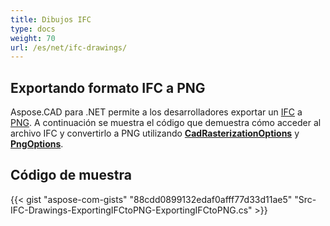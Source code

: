 ```yaml
---
title: Dibujos IFC
type: docs
weight: 70
url: /es/net/ifc-drawings/
---
```


## **Exportando formato IFC a PNG**

Aspose.CAD para .NET permite a los desarrolladores exportar un [IFC](https://docs.fileformat.com/cad/ifc/) a [PNG](https://docs.fileformat.com/image/png/). A continuación se muestra el código que demuestra cómo acceder al archivo IFC y convertirlo a PNG utilizando [**CadRasterizationOptions**](https://reference.aspose.com/cad/net/aspose.cad.imageoptions/cadrasterizationoptions) y [**PngOptions**](https://reference.aspose.com/cad/net/aspose.cad.imageoptions/pngoptions).

## Código de muestra

{{< gist "aspose-com-gists" "88cdd0899132edaf0afff77d33d11ae5" "Src-IFC-Drawings-ExportingIFCtoPNG-ExportingIFCtoPNG.cs" >}}
